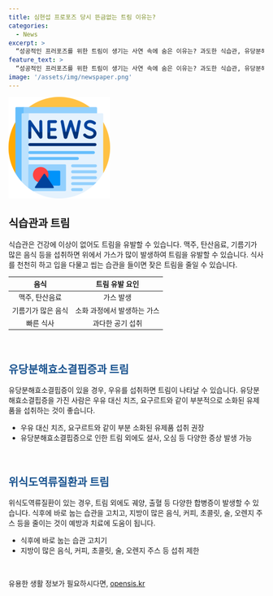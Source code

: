 ```yaml
---
title: 심현섭 프로포즈 당시 뜬금없는 트림 이유는?
categories:
  - News
excerpt: >
  “성공적인 프러포즈를 위한 트림이 생기는 사연 속에 숨은 이유는? 과도한 식습관, 유당분해효소결핍증, 위식도역류질환 등이 트림을 유발시킬 수 있다. 건강한 식습관과 적절한 음식 섭취로 트림을 줄일 수 있다. 자세한 사유와 예방법은 확인해보자.”
feature_text: >
  “성공적인 프러포즈를 위한 트림이 생기는 사연 속에 숨은 이유는? 과도한 식습관, 유당분해효소결핍증, 위식도역류질환 등이 트림을 유발시킬 수 있다. 건강한 식습관과 적절한 음식 섭취로 트림을 줄일 수 있다. 자세한 사유와 예방법은 확인해보자.”
image: '/assets/img/newspaper.png'
---
```


<p><img src="/assets/img/newspaper.png" alt="kimp 속보" /></p>

<h2 data-ke-size="size26">식습관과 트림</h2>

<p data-ke-size="size16">식습관은 건강에 이상이 없어도 트림을 유발할 수 있습니다. 맥주, 탄산음료, 기름기가 많은 음식 등을 섭취하면 위에서 가스가 많이 발생하여 트림을 유발할 수 있습니다. 식사를 천천히 하고 입을 다물고 씹는 습관을 들이면 잦은 트림을 줄일 수 있습니다.</p>

<table>
<thead>
<tr>
<th style="text-align: center;">음식</th>
<th style="text-align: center;">트림 유발 요인</th>
</tr>
</thead>
<tbody>
<tr>
<td style="text-align: center;">맥주, 탄산음료</td>
<td style="text-align: center;">가스 발생</td>
</tr>
<tr>
<td style="text-align: center;">기름기가 많은 음식</td>
<td style="text-align: center;">소화 과정에서 발생하는 가스</td>
</tr>
<tr>
<td style="text-align: center;">빠른 식사</td>
<td style="text-align: center;">과다한 공기 섭취</td>
</tr>
</tbody>
</table>

<p data-ke-size="size16">&nbsp;</p>

<h2 data-ke-size="size26"><b><span style="color: #1a5490;">유당분해효소결핍증과 트림</span></b></h2>

<p data-ke-size="size16">유당분해효소결핍증이 있을 경우, 우유를 섭취하면 트림이 나타날 수 있습니다. 유당분해효소결핍증을 가진 사람은 우유 대신 치즈, 요구르트와 같이 부분적으로 소화된 유제품을 섭취하는 것이 좋습니다.</p>

<ul>
<li>우유 대신 치즈, 요구르트와 같이 부분 소화된 유제품 섭취 권장</li>
<li>유당분해효소결핍증으로 인한 트림 외에도 설사, 오심 등 다양한 증상 발생 가능</li>
</ul>

<p data-ke-size="size16">&nbsp;</p>

<h2 data-ke-size="size26"><b><span style="color: #1a5490;">위식도역류질환과 트림</span></b></h2>

<p data-ke-size="size16">위식도역류질환이 있는 경우, 트림 외에도 궤양, 출혈 등 다양한 합병증이 발생할 수 있습니다. 식후에 바로 눕는 습관을 고치고, 지방이 많은 음식, 커피, 초콜릿, 술, 오렌지 주스 등을 줄이는 것이 예방과 치료에 도움이 됩니다.</p>

<ul>
<li>식후에 바로 눕는 습관 고치기</li>
<li>지방이 많은 음식, 커피, 초콜릿, 술, 오렌지 주스 등 섭취 제한</li>
</ul>

<p data-ke-size="size16">&nbsp;</p>
유용한 생활 정보가 필요하시다면, <a href="https://opensis.kr" rel="dofollow">opensis.kr</a>


